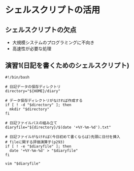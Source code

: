 # シェルスクリプトの活用

## シェルスクリプトの欠点
- 大規模システムのプログラミングに不向き
- 高速性が必要な処理

## 演習1(日記を書くためのシェルスクリプト)

    #!/bin/bash
    
    # 日記データの保存ディレクトリ
    directory="${HOME}/diary"
    
    # データ保存ディレクトリがなければ作成する
    if [ ! -d "$directory" ]; then
      mkdir "$directory"
    fi
    
    # 日記ファイルパスの組み立て
    diaryfile="${directory}/$(date '+%Y-%m-%d').txt"
    
    # 日記ファイルがなければ(今日初めて書くならば)先頭に日付を挿入
    # fileに関する評価演算子(p293)
    if [ ! -e "$diaryfile" ]; then
      date '+%Y-%m-%d' > "$diaryfile"
    fi
    
    vim "$diaryfile"
